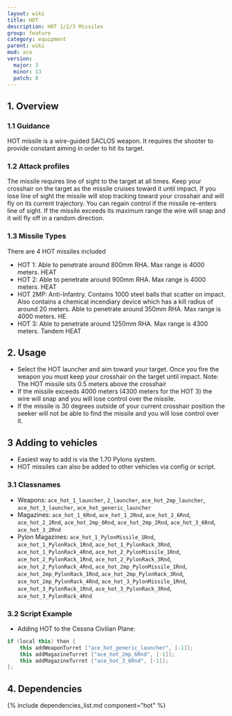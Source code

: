 ```yaml
---
layout: wiki
title: HOT
description: HOT 1/2/3 Missiles
group: feature
category: equipment
parent: wiki
mod: ace
version:
  major: 3
  minor: 13
  patch: 0
---
```


## 1. Overview

### 1.1 Guidance

HOT missile is a wire-guided SACLOS weapon. It requires the shooter to provide constant aiming in order to hit its target.

### 1.2 Attack profiles

The missile requires line of sight to the target at all times. Keep your crosshair on the target as the missile cruises toward it until impact.
If you lose line of sight the missile will stop tracking toward your crosshair and will fly on its current trajectory. You can regain control if the missile re-enters line of sight.
If the missile exceeds its maximum range the wire will snap and it will fly off in a random direction.

### 1.3 Missile Types

There are 4 HOT missiles included
- HOT 1: Able to penetrate around 800mm RHA. Max range is 4000 meters. HEAT
- HOT 2: Able to penetrate around 900mm RHA. Max range is 4000 meters. HEAT
- HOT 2MP: Anti-Infantry. Contains 1000 steel balls that scatter on impact. Also contains a chemical incendiary device which has a kill radius of around 20 meters. Able to penetrate around 350mm RHA. Max range is 4000 meters. HE
- HOT 3: Able to penetrate around 1250mm RHA. Max range is 4300 meters. Tandem HEAT

## 2. Usage

- Select the HOT launcher and aim toward your target. Once you fire the weapon you must keep your crosshair on the target until impact. Note: The HOT missile sits 0.5 meters above the crosshair
- If the missile exceeds 4000 meters (4300 meters for the HOT 3) the wire will snap and you will lose control over the missile.
- If the missile is 30 degrees outside of your current crosshair position the seeker will not be able to find the missile and you will lose control over it.

## 3 Adding to vehicles

- Easiest way to add is via the 1.70 Pylons system.
- HOT missiles can also be added to other vehicles via config or script.

### 3.1 Classnames

- Weapons: `ace_hot_1_launcher`, `2_launcher`, `ace_hot_2mp_launcher`, `ace_hot_3_launcher`, `ace_hot_generic_launcher`
- Magazines: `ace_hot_1_6Rnd`, `ace_hot_1_2Rnd`, `ace_hot_2_6Rnd`, `ace_hot_2_2Rnd`, `ace_hot_2mp_6Rnd`, `ace_hot_2mp_2Rnd`, `ace_hot_3_6Rnd`, `ace_hot_3_2Rnd`
- Pylon Magazines: `ace_hot_1_PylonMissile_1Rnd`, `ace_hot_1_PylonRack_1Rnd`, `ace_hot_1_PylonRack_3Rnd`, `ace_hot_1_PylonRack_4Rnd`, `ace_hot_2_PylonMissile_1Rnd`, `ace_hot_2_PylonRack_1Rnd`, `ace_hot_2_PylonRack_3Rnd`, `ace_hot_2_PylonRack_4Rnd`, `ace_hot_2mp_PylonMissile_1Rnd`, `ace_hot_2mp_PylonRack_1Rnd`, `ace_hot_2mp_PylonRack_3Rnd`, `ace_hot_2mp_PylonRack_4Rnd`, `ace_hot_3_PylonMissile_1Rnd`, `ace_hot_3_PylonRack_1Rnd`, `ace_hot_3_PylonRack_3Rnd`, `ace_hot_3_PylonRack_4Rnd`

### 3.2 Script Example

- Adding HOT to the Cessna Civilian Plane:

```cpp
if (local this) then {
    this addWeaponTurret ["ace_hot_generic_launcher", [-1]];
    this addMagazineTurret ["ace_hot_2mp_6Rnd", [-1]];
    this addMagazineTurret ["ace_hot_3_6Rnd", [-1]];
};
```

## 4. Dependencies

{% include dependencies_list.md component="hot" %}
